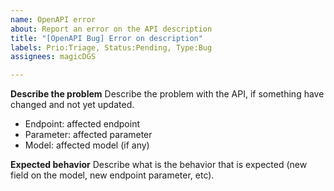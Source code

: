 ```yaml
---
name: OpenAPI error
about: Report an error on the API description
title: "[OpenAPI Bug] Error on description"
labels: Prio:Triage, Status:Pending, Type:Bug
assignees: magicDGS

---
```


**Describe the problem**
Describe the problem with the API, if something have changed and not yet updated.

* Endpoint: affected endpoint
* Parameter: affected parameter
* Model: affected model (if any)

**Expected behavior**
Describe what is the behavior that is expected (new field on the model, new endpoint parameter, etc).

